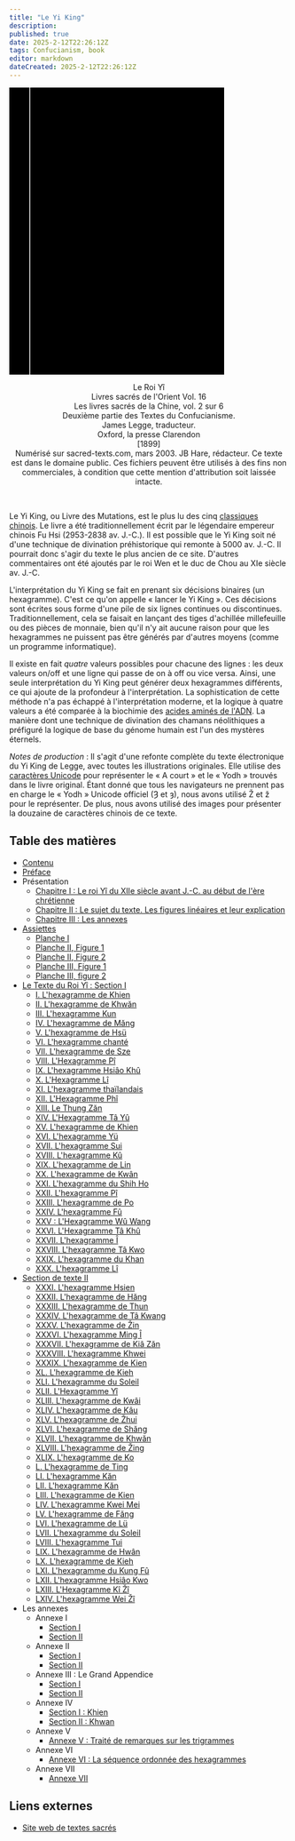 ```yaml
---
title: "Le Yi King"
description: 
published: true
date: 2025-2-12T22:26:12Z
tags: Confucianism, book
editor: markdown
dateCreated: 2025-2-12T22:26:12Z
---
```


<div class="urantiapedia-book-front urantiapedia-book-tao"><svg xmlns="http://www.w3.org/2000/svg" width="102.6mm" height="136.8mm" viewBox="0 0 102.6 136.8" version="1.1">	<g transform="translate(-7,-5)">		<rect width="9.6" height="136.8" x="7" y="5" />		<rect width="96.9" height="136.8" x="17" y="5" />		<text style="font-size:5px" x="61" y="22">James Legge, (tr.)</text>		<text style="font-size:4px" x="61" y="125">1899</text>		<text style="font-size:9px" x="61" y="60">Le Yi King</text>		<text style="font-size:9px" x="61" y="70">(SBE 16)</text>	</g></svg></div><p style="text-align:center;"><span class="text-h3">Le Roi Yî</span><br>Livres sacrés de l'Orient Vol. 16<br>Les livres sacrés de la Chine, vol. 2 sur 6<br>Deuxième partie des Textes du Confucianisme.<br><span class="text-h5">James Legge, traducteur.</span><br>Oxford, la presse Clarendon<br>[1899]<br>Numérisé sur sacred-texts.com, mars 2003. JB Hare, rédacteur. Ce texte est dans le domaine public. Ces fichiers peuvent être utilisés à des fins non commerciales, à condition que cette mention d'attribution soit laissée intacte.<br></p><br>Le Yi King, ou Livre des Mutations, est le plus lu des cinq [classiques chinois](https://archive.sacred-texts.com/cfu/index.htm#fivecla). Le livre a été traditionnellement écrit par le légendaire empereur chinois Fu Hsi (2953-2838 av. J.-C.). Il est possible que le Yi King soit né d'une technique de divination préhistorique qui remonte à 5000 av. J.-C. Il pourrait donc s'agir du texte le plus ancien de ce site. D'autres commentaires ont été ajoutés par le roi Wen et le duc de Chou au XIe siècle av. J.-C.L'interprétation du Yi King se fait en prenant six décisions binaires (un hexagramme). C'est ce qu'on appelle « lancer le Yi King ». Ces décisions sont écrites sous forme d'une pile de six lignes continues ou discontinues. Traditionnellement, cela se faisait en lançant des tiges d'achillée millefeuille ou des pièces de monnaie, bien qu'il n'y ait aucune raison pour que les hexagrammes ne puissent pas être générés par d'autres moyens (comme un programme informatique).Il existe en fait _quatre_ valeurs possibles pour chacune des lignes : les deux valeurs on/off et une ligne qui passe de on à off ou vice versa. Ainsi, une seule interprétation du Yi King peut générer deux hexagrammes différents, ce qui ajoute de la profondeur à l'interprétation. La sophistication de cette méthode n'a pas échappé à l'interprétation moderne, et la logique à quatre valeurs a été comparée à la biochimie des [acides aminés de l'ADN](https://archive.sacred-texts.com/dna/index.htm). La manière dont une technique de divination des chamans néolithiques a préfiguré la logique de base du génome humain est l'un des mystères éternels._Notes de production_ : Il s'agit d'une refonte complète du texte électronique du Yi King de Legge, avec toutes les illustrations originales. Elle utilise des [caractères Unicode](https://archive.sacred-texts.com/unicode.htm) pour représenter le « A court » et le « Yodh » trouvés dans le livre original. Étant donné que tous les navigateurs ne prennent pas en charge le « Yodh » Unicode officiel (Ȝ et ȝ), nous avons utilisé Ž et ž pour le représenter. De plus, nous avons utilisé des images pour présenter la douzaine de caractères chinois de ce texte.
## Table des matières

- [Contenu](/fr/book/Confucianism/The_I_Ching/Contents)
- [Préface](/fr/book/Confucianism/The_I_Ching/Preface)
- Présentation
	- [Chapitre I : Le roi Yî du XIIe siècle avant J.-C. au début de l'ère chrétienne](/fr/book/Confucianism/The_I_Ching/Introduction_1)
	- [Chapitre II : Le sujet du texte. Les figures linéaires et leur explication](/fr/book/Confucianism/The_I_Ching/Introduction_2)
	- [Chapitre III : Les annexes](/fr/book/Confucianism/The_I_Ching/Introduction_3)
- [Assiettes](/fr/book/Confucianism/The_I_Ching/Plates)
	- [Planche I](/fr/book/Confucianism/The_I_Ching/Plates#p1)
	- [Planche II, Figure 1](/fr/book/Confucianism/The_I_Ching/Plates#p21)
	- [Planche II, Figure 2](/fr/book/Confucianism/The_I_Ching/Plates#p22)
	- [Planche III, Figure 1](/fr/book/Confucianism/The_I_Ching/Plates#p31)
	- [Planche III, figure 2](/fr/book/Confucianism/The_I_Ching/Plates#p32)
- [Le Texte du Roi Yî : Section I](/fr/book/Confucianism/The_I_Ching/Section_1)
	- [I. L'hexagramme de Khien](/fr/book/Confucianism/The_I_Ching/Section_1#p1)
	- [II. L'hexagramme de Khwăn](/fr/book/Confucianism/The_I_Ching/Section_1#p2)
	- [III. L'hexagramme Kun](/fr/book/Confucianism/The_I_Ching/Section_1#p3)
	- [IV. L'hexagramme de Măng](/fr/book/Confucianism/The_I_Ching/Section_1#p4)
	- [V. L'hexagramme de Hsü](/fr/book/Confucianism/The_I_Ching/Section_1#p5)
	- [VI. L'hexagramme chanté](/fr/book/Confucianism/The_I_Ching/Section_1#p6)
	- [VII. L'hexagramme de Sze](/fr/book/Confucianism/The_I_Ching/Section_1#p7)
	- [VIII. L'Hexagramme Pî](/fr/book/Confucianism/The_I_Ching/Section_1#p8)
	- [IX. L'hexagramme Hsiâo Khû](/fr/book/Confucianism/The_I_Ching/Section_1#p9)
	- [X. L'Hexagramme Lî](/fr/book/Confucianism/The_I_Ching/Section_1#p10)
	- [XI. L'hexagramme thaïlandais](/fr/book/Confucianism/The_I_Ching/Section_1#p11)
	- [XII. L'Hexagramme Phî](/fr/book/Confucianism/The_I_Ching/Section_1#p12)
	- [XIII. Le Thung Zăn](/fr/book/Confucianism/The_I_Ching/Section_1#p13)
	- [XIV. L'Hexagramme Tâ Yû](/fr/book/Confucianism/The_I_Ching/Section_1#p14)
	- [XV. L'hexagramme de Khien](/fr/book/Confucianism/The_I_Ching/Section_1#p15)
	- [XVI. L'hexagramme Yü](/fr/book/Confucianism/The_I_Ching/Section_1#p16)
	- [XVII. L'hexagramme Sui](/fr/book/Confucianism/The_I_Ching/Section_1#p17)
	- [XVIII. L'hexagramme Kû](/fr/book/Confucianism/The_I_Ching/Section_1#p18)
	- [XIX. L'hexagramme de Lin](/fr/book/Confucianism/The_I_Ching/Section_1#p19)
	- [XX. L'hexagramme de Kwân](/fr/book/Confucianism/The_I_Ching/Section_1#p20)
	- [XXI. L'hexagramme du Shih Ho](/fr/book/Confucianism/The_I_Ching/Section_1#p21)
	- [XXII. L'hexagramme Pî](/fr/book/Confucianism/The_I_Ching/Section_1#p22)
	- [XXIII. L'hexagramme de Po](/fr/book/Confucianism/The_I_Ching/Section_1#p23)
	- [XXIV. L'hexagramme Fû](/fr/book/Confucianism/The_I_Ching/Section_1#p24)
	- [XXV : L'Hexagramme Wû Wang](/fr/book/Confucianism/The_I_Ching/Section_1#p25)
	- [XXVI. L'Hexagramme Tâ Khû](/fr/book/Confucianism/The_I_Ching/Section_1#p26)
	- [XXVII. L'hexagramme Î](/fr/book/Confucianism/The_I_Ching/Section_1#p27)
	- [XXVIII. L'hexagramme Tâ Kwo](/fr/book/Confucianism/The_I_Ching/Section_1#p28)
	- [XXIX. L'hexagramme du Khan](/fr/book/Confucianism/The_I_Ching/Section_1#p29)
	- [XXX. L'hexagramme Lî](/fr/book/Confucianism/The_I_Ching/Section_1#p30)
- [Section de texte II](/fr/book/Confucianism/The_I_Ching/Section_2)
	- [XXXI. L'hexagramme Hsien](/fr/book/Confucianism/The_I_Ching/Section_2#p31)
	- [XXXII. L'hexagramme de Hăng](/fr/book/Confucianism/The_I_Ching/Section_2#p32)
	- [XXXIII. L'hexagramme de Thun](/fr/book/Confucianism/The_I_Ching/Section_2#p33)
	- [XXXIV. L'hexagramme de Tâ Kwang](/fr/book/Confucianism/The_I_Ching/Section_2#p34)
	- [XXXV. L'hexagramme de Žin](/fr/book/Confucianism/The_I_Ching/Section_2#p35)
	- [XXXVI. L'hexagramme Ming Î](/fr/book/Confucianism/The_I_Ching/Section_2#p36)
	- [XXXVII. L'hexagramme de Kiâ Zăn](/fr/book/Confucianism/The_I_Ching/Section_2#p37)
	- [XXXVIII. L'hexagramme Khwei](/fr/book/Confucianism/The_I_Ching/Section_2#p38)
	- [XXXIX. L'hexagramme de Kien](/fr/book/Confucianism/The_I_Ching/Section_2#p39)
	- [XL. L'hexagramme de Kieh](/fr/book/Confucianism/The_I_Ching/Section_2#p40)
	- [XLI. L'hexagramme du Soleil](/fr/book/Confucianism/The_I_Ching/Section_2#p41)
	- [XLII. L'Hexagramme Yî](/fr/book/Confucianism/The_I_Ching/Section_2#p42)
	- [XLIII. L'hexagramme de Kwâi](/fr/book/Confucianism/The_I_Ching/Section_2#p43)
	- [XLIV. L'hexagramme de Kâu](/fr/book/Confucianism/The_I_Ching/Section_2#p44)
	- [XLV. L'hexagramme de Žhui](/fr/book/Confucianism/The_I_Ching/Section_2#p45)
	- [XLVI. L'hexagramme de Shăng](/fr/book/Confucianism/The_I_Ching/Section_2#p46)
	- [XLVII. L'hexagramme de Khwăn](/fr/book/Confucianism/The_I_Ching/Section_2#p47)
	- [XLVIII. L'hexagramme de Žing](/fr/book/Confucianism/The_I_Ching/Section_2#p48)
	- [XLIX. L'hexagramme de Ko](/fr/book/Confucianism/The_I_Ching/Section_2#p49)
	- [L. L'hexagramme de Ting](/fr/book/Confucianism/The_I_Ching/Section_2#p50)
	- [LI. L'hexagramme Kăn](/fr/book/Confucianism/The_I_Ching/Section_2#p51)
	- [LII. L'hexagramme Kăn](/fr/book/Confucianism/The_I_Ching/Section_2#p52)
	- [LIII. L'hexagramme de Kien](/fr/book/Confucianism/The_I_Ching/Section_2#p53)
	- [LIV. L'hexagramme Kwei Mei](/fr/book/Confucianism/The_I_Ching/Section_2#p54)
	- [LV. L'hexagramme de Făng](/fr/book/Confucianism/The_I_Ching/Section_2#p55)
	- [LVI. L'hexagramme de Lü](/fr/book/Confucianism/The_I_Ching/Section_2#p56)
	- [LVII. L'hexagramme du Soleil](/fr/book/Confucianism/The_I_Ching/Section_2#p57)
	- [LVIII. L'hexagramme Tui](/fr/book/Confucianism/The_I_Ching/Section_2#p58)
	- [LIX. L'hexagramme de Hwân](/fr/book/Confucianism/The_I_Ching/Section_2#p59)
	- [LX. L'hexagramme de Kieh](/fr/book/Confucianism/The_I_Ching/Section_2#p60)
	- [LXI. L'hexagramme du Kung Fû](/fr/book/Confucianism/The_I_Ching/Section_2#p61)
	- [LXII. L'hexagramme Hsiâo Kwo](/fr/book/Confucianism/The_I_Ching/Section_2#p62)
	- [LXIII. L'Hexagramme Kî Žî](/fr/book/Confucianism/The_I_Ching/Section_2#p63)
	- [LXIV. L'hexagramme Wei Žî](/fr/book/Confucianism/The_I_Ching/Section_2#p64)
- Les annexes
	- Annexe I
		- [Section I](/fr/book/Confucianism/The_I_Ching/Appendix_1)
		- [Section II](/fr/book/Confucianism/The_I_Ching/Appendix_1#s2)
	- Annexe II
		- [Section I](/fr/book/Confucianism/The_I_Ching/Appendix_2)
		- [Section II](/fr/book/Confucianism/The_I_Ching/Appendix_2#s2)
	- Annexe III : Le Grand Appendice
		- [Section I](/fr/book/Confucianism/The_I_Ching/Appendix_3)
		- [Section II](/fr/book/Confucianism/The_I_Ching/Appendix_3#s2)
	- Annexe IV
		- [Section I : Khien](/fr/book/Confucianism/The_I_Ching/Appendix_4)
		- [Section II : Khwan](/fr/book/Confucianism/The_I_Ching/Appendix_4#s2)
	- Annexe V
		- [Annexe V : Traité de remarques sur les trigrammes](/fr/book/Confucianism/The_I_Ching/Appendix_5)
	- Annexe VI
		- [Annexe VI : La séquence ordonnée des hexagrammes](/fr/book/Confucianism/The_I_Ching/Appendix_6)
	- Annexe VII
		- [Annexe VII](/fr/book/Confucianism/The_I_Ching/Appendix_7)

## Liens externes

- [Site web de textes sacrés](https://sacred-texts.com/ich/index.htm)
